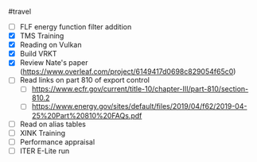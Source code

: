 
#travel
- [ ] FLF energy function filter addition
- [x] TMS Training
- [x] Reading on Vulkan
- [x] Build VRKT
- [x] Review Nate's paper (https://www.overleaf.com/project/6149417d0698c829054f65c0)
- [ ] Read links on part 810 of export control
	- [ ] https://www.ecfr.gov/current/title-10/chapter-III/part-810/section-810.2
	- [ ] https://www.energy.gov/sites/default/files/2019/04/f62/2019-04-25%20Part%20810%20FAQs.pdf
- [ ] Read on alias tables
- [ ] XINK Training
- [ ] Performance appraisal
- [ ] ITER E-Lite run